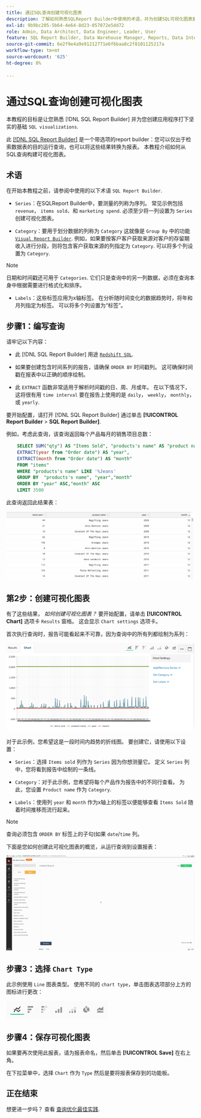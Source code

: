 ```yaml
---
title: 通过SQL查询创建可视化图表
description: 了解如何熟悉SQLReport Builder中使用的术语，并为创建SQL可视化图表奠定坚实的基础。
exl-id: 9b9bc205-5b64-4e64-8d23-057072e5dd72
role: Admin, Data Architect, Data Engineer, Leader, User
feature: SQL Report Builder, Data Warehouse Manager, Reports, Data Integration
source-git-commit: 6e2f9e4a9e91212771e6f6baa8c2f8101125217a
workflow-type: tm+mt
source-wordcount: '625'
ht-degree: 0%

---
```


# 通过SQL查询创建可视化图表

本教程的目标是让您熟悉 [!DNL SQL Report Builder] 并为您创建应用程序打下坚实的基础 `SQL visualizations`.

此 [[!DNL SQL Report Builder]](../data-analyst/dev-reports/sql-rpt-bldr.md) 是一个带选项的report builder：您可以仅出于检索数据表的目的运行查询，也可以将这些结果转换为报表。 本教程介绍如何从SQL查询构建可视化图表。

## 术语

在开始本教程之前，请参阅中使用的以下术语 `SQL Report Builder`.

- `Series`：在SQLReport Builder中，要测量的列称为序列。 常见示例包括 `revenue`， `items sold`、和 `marketing spend`. 必须至少将一列设置为 `Series` 创建可视化图表。

- `Category`：要用于划分数据的列称为 `Category` 这就像是 `Group By` 中的功能 [`Visual Report Builder`](../data-user/reports/ess-rpt-build-visual.md). 例如，如果要按客户客户获取来源对客户的存留期收入进行分段，则将包含客户获取来源的列指定为 `Category`. 可以将多个列设置为 `Category`.

>[!NOTE]
>
>日期和时间戳还可用于 `Categories`. 它们只是查询中的另一列数据，必须在查询本身中根据需要进行格式化和排序。

- `Labels`：这些标签应用为x轴标签。 在分析随时间变化的数据趋势时，将年和月列指定为标签。 可以将多个列设置为“标签”。

## 步骤1：编写查询

请牢记以下内容：

- 此 [!DNL SQL Report Builder] 用途 [`Redshift SQL`](https://docs.aws.amazon.com/redshift/latest/dg/c_redshift-and-postgres-sql.html).

- 如果要创建包含时间系列的报告，请确保 `ORDER BY` 时间戳列。 这可确保时间戳在报表中以正确的顺序绘制。

- 此 `EXTRACT` 函数非常适用于解析时间戳的日、周、月或年。 在以下情况下，这将很有用 `time interval` 要在报告上使用的是 `daily`， `weekly`， `monthly`，或 `yearly`.

要开始配置，请打开 [!DNL SQL Report Builder] 通过单击 **[!UICONTROL Report Builder** > **SQL Report Builder]**.

例如，考虑此查询，该查询返回每个产品每月的销售项目总数：

```sql
    SELECT SUM("qty") AS "Items Sold", "products's name" AS "product name",
    EXTRACT(year from "Order date") AS "year",
    EXTRACT(month from "Order date") AS "month"
    FROM "items"
    WHERE "products's name" LIKE '%Jeans'
    GROUP BY  "products's name", "year","month"
    ORDER BY "year" ASC,"month" ASC
    LIMIT 3500
```

此查询返回此结果表：

![](../assets/SQL_results_table.png)

## 第2步：创建可视化图表

有了这些结果， *如何创建可视化图表？* 要开始配置，请单击 **[!UICONTROL Chart]** 选项卡 `Results` 窗格。 这会显示 `Chart settings` 选项卡。

首次执行查询时，报告可能看起来不可靠，因为查询中的所有列都绘制为系列：

![](../assets/SQL_initial_report_results.png)

对于此示例，您希望这是一段时间内趋势的折线图。 要创建它，请使用以下设置：

- `Series`：选择 `Items sold` 列作为 `Series` 因为你想测量它。 定义 `Series` 列中，您将看到报告中绘制的一条线。

- `Category`：对于此示例，您希望将每个产品作为报告中的不同行查看。 为此，您设置 `Product name` 作为 `Category`.

- `Labels`：使用列 `year` 和 `month` 作为x轴上的标签以便能够查看 `Items Sold` 随着时间推移而流行起来。

>[!NOTE]
>
>查询必须包含 `ORDER BY` 标签上的子句(如果 `date`/`time` 列。

下面是您如何创建此可视化图表的概览，从运行查询到设置报表：

![](../assets/SQL_report_settings.gif)

## 步骤3：选择 `Chart Type`

此示例使用 `Line` 图表类型。 使用不同的 `chart type`，单击图表选项部分上方的图标进行更改：

![](../assets/Chart_types.png)

## 步骤4：保存可视化图表

如果要再次使用此报表，请为报表命名，然后单击 **[!UICONTROL Save]** 在右上角。

在下拉菜单中，选择 `Chart` 作为 `Type` 然后是要将报表保存到的功能板。

## 正在结束

想更进一步吗？ 查看 [查询优化最佳实践](../best-practices/optimizing-your-sql-queries.md).
